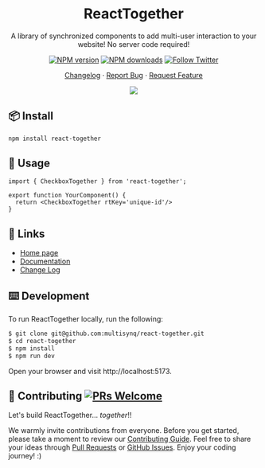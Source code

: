 <div align="center"><a name="readme-top"></a>

<h1>ReactTogether</h1>

A library of synchronized components to add multi-user interaction to your website! No server code required!

[![NPM version][npm-image]][npm-url]
[![NPM downloads][download-image]][download-url]
[![Follow Twitter][twitter-image]][twitter-url] 

[Changelog](./react-together/CHANGELOG.md) · [Report Bug][github-issues-url] · [Request Feature][github-issues-url]

![](https://raw.githubusercontent.com/andreasbm/readme/master/assets/lines/rainbow.png)

[npm-image]: https://img.shields.io/npm/v/react-together.svg
[npm-url]: https://www.npmjs.com/package/react-together

[download-image]: https://img.shields.io/npm/dm/react-together.svg?style=flat-square
[download-url]: https://npmjs.org/package/antd
[twitter-image]: https://img.shields.io/twitter/follow/Multisynq.svg?label=Multisynq
[twitter-url]: https://twitter.com/Multisynq
[github-issues-url]: https://new-issue.ant.design

</div>

## 📦 Install

```bash
npm install react-together
```

## 🔨 Usage

```tsx
import { CheckboxTogether } from 'react-together';

export function YourComponent() {
  return <CheckboxTogether rtKey='unique-id'/>
}
```

## 🔗 Links

- [Home page](https://react-together.dev/)
- [Documentation](https://react-together.dev/getting-started)
- [Change Log](./react-together/CHANGELOG.md)


## ⌨️ Development


To run ReactTogether locally, run the following:

```bash
$ git clone git@github.com:multisynq/react-together.git
$ cd react-together
$ npm install
$ npm run dev
```

Open your browser and visit http://localhost:5173.

## 🤝 Contributing [![PRs Welcome](https://img.shields.io/badge/PRs-welcome-brightgreen.svg?style=flat-square)](http://makeapullrequest.com)


Let's build ReactTogether... *together*!!

We warmly invite contributions from everyone. Before you get started, please take a moment to review our [Contributing Guide](https://reacttogether.dev/#/contributing). Feel free to share your ideas through [Pull Requests](https://github.com/multisynq/react-together/pulls) or [GitHub Issues](https://github.com/multisynq/react-together/issues). Enjoy your coding journey! :)
